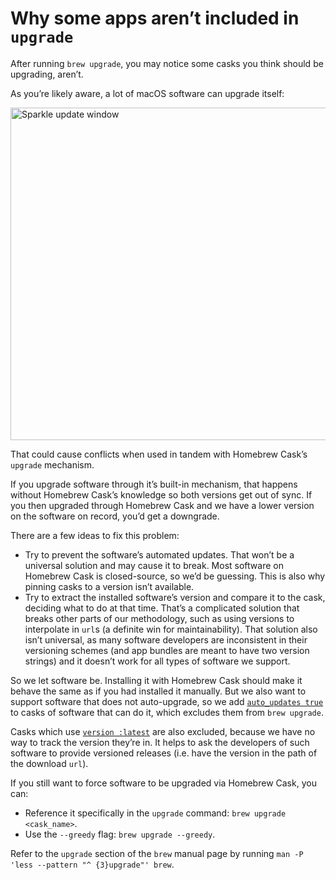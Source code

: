 # Why some apps aren’t included in `upgrade`

After running `brew upgrade`, you may notice some casks you think should be upgrading, aren’t.

As you’re likely aware, a lot of macOS software can upgrade itself:

<img src="https://upload.wikimedia.org/wikipedia/commons/c/c0/Sparkle_Test_App_Software_Update.png" width="532" alt="Sparkle update window">

That could cause conflicts when used in tandem with Homebrew Cask’s `upgrade` mechanism.

If you upgrade software through it’s built-in mechanism, that happens without Homebrew Cask’s knowledge so both versions get out of sync. If you then upgraded through Homebrew Cask and we have a lower version on the software on record, you’d get a downgrade.

There are a few ideas to fix this problem:

* Try to prevent the software’s automated updates. That won’t be a universal solution and may cause it to break. Most software on Homebrew Cask is closed-source, so we’d be guessing. This is also why pinning casks to a version isn’t available.
* Try to extract the installed software’s version and compare it to the cask, deciding what to do at that time. That’s a complicated solution that breaks other parts of our methodology, such as using versions to interpolate in `url`s (a definite win for maintainability). That solution also isn’t universal, as many software developers are inconsistent in their versioning schemes (and app bundles are meant to have two version strings) and it doesn’t work for all types of software we support.

So we let software be. Installing it with Homebrew Cask should make it behave the same as if you had installed it manually. But we also want to support software that does not auto-upgrade, so we add [`auto_updates true`](https://github.com/Homebrew/homebrew-cask/blob/62c0495b254845a481dacac6ea7c8005e27a3fb0/Casks/alfred.rb#L10) to casks of software that can do it, which excludes them from `brew upgrade`.

Casks which use [`version :latest`](https://docs.brew.sh/Cask-Cookbook.md#version-latest) are also excluded, because we have no way to track the version they’re in. It helps to ask the developers of such software to provide versioned releases (i.e. have the version in the path of the download `url`).

If you still want to force software to be upgraded via Homebrew Cask, you can:

* Reference it specifically in the `upgrade` command: `brew upgrade <cask_name>`.
* Use the `--greedy` flag: `brew upgrade --greedy`.

Refer to the `upgrade` section of the `brew` manual page by running `man -P 'less --pattern "^ {3}upgrade"' brew`.
